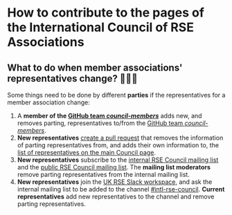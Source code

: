 # How to contribute to the pages of the International Council of RSE Associations

## What to do when member associations' representatives change? 🧑‍🤝‍🧑

Some things need to be done by different **parties** if the representatives for a member association change:

1. A **member of the [GitHub team *council-members*](https://github.com/orgs/rse-council/teams/council-members)** adds new, and removes parting, representatives to/from the [GitHub team *council-members*](https://github.com/orgs/rse-council/teams/council-members).
2. **New representatives** [create a pull request](https://github.com/rse-council/researchsoftware.org/edit/main/council.md) that removes the information of parting representatives from, and adds their own information to, the [list of representatives on the main Council page](https://github.com/rse-council/researchsoftware.org/blob/main/council.md#current-members).
3. **New representatives** subscribe to the [internal RSE Council mailing list](https://www.listserv.dfn.de/sympa/subscribe/intl-rse-council-internal) and the [public RSE Council mailing list](https://www.listserv.dfn.de/sympa/subscribe/intl-rse-council). The **mailing list moderators** remove parting representatives from the internal mailing list.
4. **New representatives** join the [UK RSE Slack workspace](https://society-rse.org/join-us/#slack), and ask the internal mailing list to be added to the channel [#intl-rse-council](https://ukrse.slack.com/archives/G01KNLPLJ85). **Current representatives** add new representatives to the channel and remove parting representatives.
